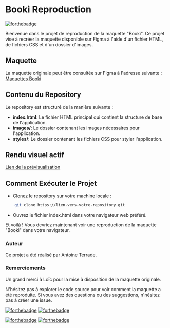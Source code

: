 # Booki Reproduction

[![forthebadge](https://forthebadge.com/images/badges/built-with-love.svg)](https://forthebadge.com)

 Bienvenue dans le projet de reproduction de la maquette "Booki". Ce projet vise à recréer la maquette disponible sur Figma à l'aide d'un fichier HTML, de fichiers CSS et d'un dossier d'images.

## Maquette

La maquette originale peut être consultée sur Figma à l'adresse suivante : [Maquettes Booki](https://www.figma.com/file/r9YJyUkpVdrxzBBKGH7reY/Maquettes-Booki-(desktop%2C-mobile%2C-tablette)?node-id=3%3A0&mode=dev)

## Contenu du Repository

Le repository est structuré de la manière suivante :

- **index.html**: Le fichier HTML principal qui contient la structure de base de l'application.
- **images/**: Le dossier contenant les images nécessaires pour l'application.
- **styles/**: Le dossier contenant les fichiers CSS pour styler l'application.

## Rendu visuel actif

[Lien de la prévisualisation](https://tonylapoche.github.io/booki_terrade_antoine/)

## Comment Exécuter le Projet

- Clonez le repository sur votre machine locale :

```bash
    git clone https://lien-vers-votre-repository.git
```

- Ouvrez le fichier index.html dans votre navigateur web préféré.

Et voilà ! Vous devriez maintenant voir une reproduction de la maquette "Booki" dans votre navigateur.

### Auteur

Ce projet a été réalisé par Antoine Terrade.

### Remerciements

Un grand merci à Loïc pour la mise à disposition de la maquette originale.

N'hésitez pas à explorer le code source pour voir comment la maquette a été reproduite. Si vous avez des questions ou des suggestions, n'hésitez pas à créer une issue.

[![forthebadge](https://forthebadge.com/images/badges/validated-html5.svg)](https://forthebadge.com) [![forthebadge](https://forthebadge.com/images/badges/uses-css.svg)](https://forthebadge.com)

[![forthebadge](https://forthebadge.com/images/badges/powered-by-coffee.svg)](https://forthebadge.com) [![forthebadge](https://forthebadge.com/images/badges/fo-real.svg)](https://forthebadge.com)
